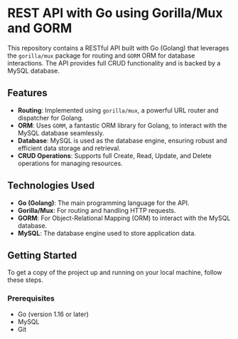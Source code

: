 # REST API with Go using Gorilla/Mux and GORM

This repository contains a RESTful API built with Go (Golang) that leverages the `gorilla/mux` package for routing and `GORM` ORM for database interactions. The API provides full CRUD functionality and is backed by a MySQL database.

## Features

- **Routing**: Implemented using `gorilla/mux`, a powerful URL router and dispatcher for Golang.
- **ORM**: Uses `GORM`, a fantastic ORM library for Golang, to interact with the MySQL database seamlessly.
- **Database**: MySQL is used as the database engine, ensuring robust and efficient data storage and retrieval.
- **CRUD Operations**: Supports full Create, Read, Update, and Delete operations for managing resources.

## Technologies Used

- **Go (Golang)**: The main programming language for the API.
- **Gorilla/Mux**: For routing and handling HTTP requests.
- **GORM**: For Object-Relational Mapping (ORM) to interact with the MySQL database.
- **MySQL**: The database engine used to store application data.

## Getting Started

To get a copy of the project up and running on your local machine, follow these steps.

### Prerequisites

- Go (version 1.16 or later)
- MySQL
- Git
